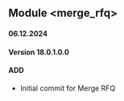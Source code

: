 ## Module <merge_rfq>

#### 06.12.2024
#### Version 18.0.1.0.0
#### ADD

- Initial commit for Merge RFQ
